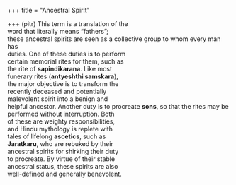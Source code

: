 +++
title = "Ancestral Spirit"

+++
(pitr) This term is a translation of the  
word that literally means “fathers”;  
these ancestral spirits are seen as a collective group to whom every man has  
duties. One of these duties is to perform  
certain memorial rites for them, such as  
the rite of **sapindikarana**. Like most  
funerary rites (**antyeshthi samskara**),  
the major objective is to transform the  
recently deceased and potentially  
malevolent spirit into a benign and  
helpful ancestor. Another duty is to procreate **sons**, so that the rites may be  
performed without interruption. Both  
of these are weighty responsibilities,  
and Hindu mythology is replete with  
tales of lifelong **ascetics**, such as  
**Jaratkaru**, who are rebuked by their  
ancestral spirits for shirking their duty  
to procreate. By virtue of their stable  
ancestral status, these spirits are also  
well-defined and generally benevolent.